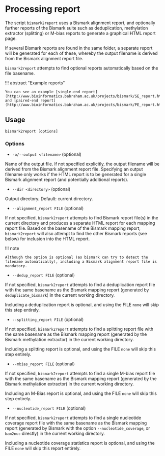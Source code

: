 # Processing report

The script `bismark2report` uses a Bismark alignment report, and optionally further reports of the Bismark suite such as deduplication, methylation extractor (splitting) or M-bias reports to generate a graphical HTML report page.

If several Bismark reports are found in the same folder, a separate report will be generated for each of these, whereby the output filename is derived from the Bismark alignment report file.

`bismark2report` attempts to find optional reports automatically based on the file basename.

!!! abstract "Example reports"

    You can see an example [single-end report](http://www.bioinformatics.babraham.ac.uk/projects/bismark/SE_report.html) and [paired-end report](http://www.bioinformatics.babraham.ac.uk/projects/bismark/PE_report.html).

## Usage

```
bismark2report [options]
```

### Options

- `-o/--output <filename>` (optional)

Name of the output file. If not specified explicitly, the output filename will be derived from the Bismark alignment report file. Specifying an output filename only works if the HTML report is to be generated for a single Bismark alignment report (and potentially additional reports).

- `--dir <directory>` (optional)

Output directory. Default: current directory.

- `--alignment_report FILE` (optional)

If not specified, `bismark2report` attempts to find Bismark report file(s) in the current directory and produces a separate HTML report for each mapping report file. Based on the basename of the Bismark mapping report, `bismark2report` will also attempt to find the other Bismark reports (see below) for inclusion into the HTML report.

!!! note

    Although the option is optional (as bismark can try to detect the filename automatically), including a Bismark alignment report file is mandatory.

- `--dedup_report FILE` (optional)

If not specified, `bismark2report` attempts to find a deduplication report file with the same basename as the Bismark mapping report (generated by `deduplicate_bismark`) in the current working directory.

Including a deduplication report is optional, and using the FILE `none` will skip this step entirely.

- `--splitting_report FILE` (optional)

If not specified, `bismark2report` attempts to find a splitting report file with the same basename as the Bismark mapping report (generated by the Bismark methylation extractor) in the current working directory.

Including a splitting report is optional, and using the FILE `none` will skip this step entirely.

- `--mbias_report FILE` (optional)

If not specified, `bismark2report` attempts to find a single M-bias report file with the same basename as the Bismark mapping report (generated by the Bismark methylation extractor) in the current working directory.

Including an M-Bias report is optional, and using the FILE `none` will skip this step entirely.

- `--nucleotide_report FILE` (optional)

If not specified, `bismark2report` attempts to find a single nucleotide coverage report file with the same basename as the Bismark mapping report (generated by Bismark with the option `--nucleotide_coverage`, or `bam2nuc` directly) in the current working directory.

Including a nucleotide coverage statistics report is optional, and using the FILE `none` will skip this report entirely.
